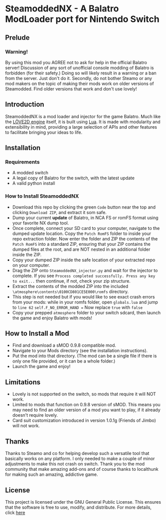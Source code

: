 # SteamoddedNX - A Balatro ModLoader port for Nintendo Switch

## Prelude

### Warning!
By using this mod you AGREE not to ask for help in the official Balatro server! Discussion of any sort of unofficial console modding of Balatro is forbidden (for their safety.) Doing so will likely result in a warning or a ban from the server. Just don't do it. Secondly, do not bother Steamo or any mod makers on the topic of making their mods work on older versions of Steamodded. Find older versions that work and don't use lovely! 

## Introduction

SteamoddedNX is a mod loader and injector for the game Balatro. Much like the [LÖVE2D engine](https://love2d.org/wiki/Main_Page) itself, it is built using [Lua](https://www.lua.org/). It is made with modularity and extensibility in mind, providing a large selection of APIs and other features to facilitate bringing your ideas to life.

## Installation

### Requirements

- A modded switch
- A legal copy of Balatro for the switch, with the latest update
- A valid python install

### How to Install SteamoddedNX

- Download this repo by clicking the green `Code` button near the top and clicking `Download ZIP`, and extract it som safe.
- Dump your current **update** of Balatro, in NCA FS or romFS format using your favorite NX dump tool.
- Once complete, connect your SD card to your computer, navigate to the dumped update location. Copy the `Patch RomFS` folder to inside your repo extraction folder. Now enter the folder and ZIP the contents of the `Patch RomFS` into a standard ZIP, ensuring that your ZIP contains the dumped files at the root, and are NOT nested in an additional folder inside the ZIP.
- Copy your dumped ZIP inside the safe location of your extracted repo on your computer.
- Drag the ZIP onto `SteamoddedNX_injector.py` and wait for the injector to complete. If you see `Process completed successfully. Press any key to exit...` then continue, if not, check your zip structure.
- Extract the contents of the modded ZIP into the included `\atmosphere\contents\0100CD801CE5E000\romfs` directory.
- This step is not needed but if you would like to see exact crash errors from your mods: while in your romfs folder, open `globals.lua` and jump to `line 62` `self.F_NO_ERROR_HAND =`  Now replace `true` with `false`
- Copy your prepped `atmosphere` folder to your switch sdcard, then launch the game and enjoy Balatro with mods!

## How to Install a Mod

- Find and download a sMOD 0.9.8 compatible mod.
- Navigate to your Mods directory (see the installation instructions).
- Put the mod into that directory. (The mod can be a single file if there is only one file provided, or it can be a whole folder.)
- Launch the game and enjoy!

## Limitations

- Lovely is not supported on the switch, so mods that require it will NOT work.
- Limited to mods that function on 0.9.8 version of sMOD. This means you may need to find an older version of a mod you want to play, if it already doesn't require lovely.
- Card suit customization introduced in version 1.0.1g (Friends of Jimbo) will not work.

## Thanks

Thanks to Steamo and co for helping develop such a versatile tool that basically works on any platform. I only needed to make a couple of minor adjustments to make this not crash on switch.
Thank you to the mod community that make amazing add-ons and of course thanks to localthunk for making such an amazing, addictive game.

## License

This project is licensed under the GNU General Public License. This ensures that the software is free to use, modify, and distribute. For more details, click [here](https://github.com/Steamopollys/Steamodded/actions?tab=GPL-3.0-1-ov-file)
